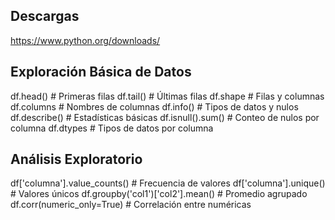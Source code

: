 ## Descargas

https://www.python.org/downloads/

## Exploración Básica de Datos

df.head()            # Primeras filas
df.tail()            # Últimas filas
df.shape             # Filas y columnas
df.columns           # Nombres de columnas
df.info()            # Tipos de datos y nulos
df.describe()        # Estadísticas básicas
df.isnull().sum()    # Conteo de nulos por columna
df.dtypes            # Tipos de datos por columna

## Análisis Exploratorio

df['columna'].value_counts()     # Frecuencia de valores
df['columna'].unique()           # Valores únicos
df.groupby('col1')['col2'].mean() # Promedio agrupado
df.corr(numeric_only=True)       # Correlación entre numéricas
